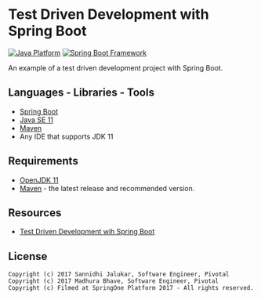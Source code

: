 # Test Driven Development with Spring Boot

[![Java Platform](https://img.shields.io/badge/platform-Java-blue.svg?logo=Java)][1]
[![Spring Boot Framework](https://img.shields.io/badge/framework-Spring%20Boot-brightgreen.svg?logo=Spring)][2]


An example of a test driven development project with Spring Boot.

## Languages - Libraries - Tools

- [Spring Boot][2]
- [Java SE 11][3]
- [Maven][4]
- Any IDE that supports JDK 11

## Requirements

- [OpenJDK 11][6]
- [Maven][7] - the latest release and recommended version.


## Resources

- [Test Driven Development wih Spring Boot][8]


## License

````
Copyright (c) 2017 Sannidhi Jalukar, Software Engineer, Pivotal 
Copyright (c) 2017 Madhura Bhave, Software Engineer, Pivotal 
Copyright (c) Filmed at SpringOne Platform 2017 - All rights reserved.

````

[1]: https://docs.oracle.com/en/java/
[2]: https://projects.spring.io/spring-boot/
[3]: https://docs.oracle.com/en/java/javase/11/
[4]: https://maven.apache.org/what-is-maven.html
[6]: https://openjdk.java.net/install/
[7]: https://maven.apache.org/download.cgi
[8]: https://content.pivotal.io/springone-platform-2017/test-driven-development-with-spring-boot-sannidhi-jalukar-madhura-bhave
